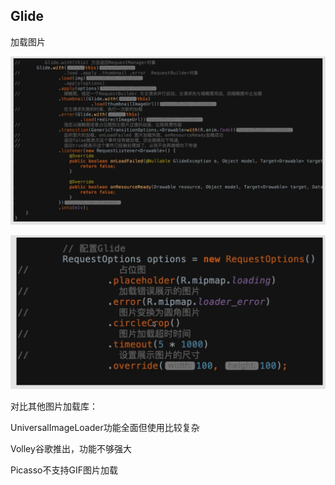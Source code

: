 ## Glide

加载图片

![image-20220411111100490](图片处理_imgs\7nhlTu9j80Q.png)

![image-20220411111304576](图片处理_imgs\O9U47SXujyB.png)

对比其他图片加载库：

UniversalImageLoader功能全面但使用比较复杂

Volley谷歌推出，功能不够强大

Picasso不支持GIF图片加载